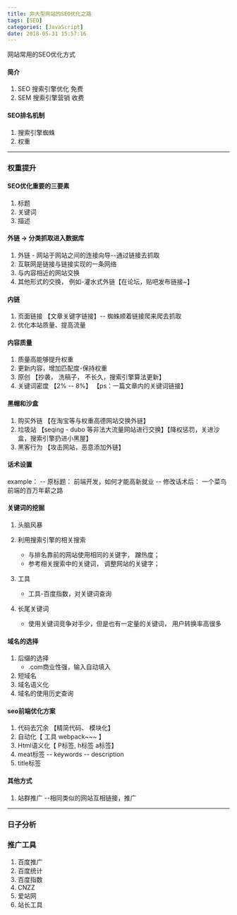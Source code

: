 ```yaml
---
title: 非大型网站的SEO优化之路
tags: [SEO]
categories: [JavaScript]
date: 2018-05-31 15:57:16
---
```

网站常用的SEO优化方式

<!-- more -->
#### 简介

1. SEO 搜索引擎优化 免费
2. SEM 搜索引擎营销 收费

#### SEO排名机制

1. 搜索引擎蜘蛛
2. 权重
***
### 权重提升
#### SEO优化重要的三要素

1. 标题
2. 关键词   
3. 描述

#### 外链  -> 分类抓取进入数据库

1. 外链 - 网站于网站之间的连接向导--通过链接去抓取
2. 互联网是链接与链接实现的一条网络
3. 与内容相近的网站交换
4. 其他形式的交换， 例如-灌水式外链【在论坛，贴吧发布链接~】

#### 内链 

1. 页面链接 【文章关键字链接】-- 蜘蛛顺着链接爬来爬去抓取
2. 优化本站质量、提高流量

#### 内容质量

1. 质量高能够提升权重
2. 更新内容，增加匹配度-保持权重
3. 原创 【抄袭， 洗稿子， 不长久，搜索引擎算法更新】
4. 关键词密度 【2% -- 8%】 【ps：一篇文章内的关键词链接】

#### 黑帽和沙盒

1. 购买外链 【在淘宝等与权重高德网站交换外链】
2. 垃圾站 【seqing - dubo 等非法大流量网站进行交换】【降权惩罚，关进沙盒，搜索引擎扔进小黑屋】
3. 黑客行为 【攻击网站，恶意添加外链】

#### 话术设置

example： 
    -- 原标题： 前端开发，如何才能高新就业
    -- 修改话术后： 一个菜鸟前端的百万年薪之路

#### 关键词的挖掘

1. 头脑风暴

2. 利用搜索引擎的相关搜索
    - 与排名靠前的网站使用相同的关键字， 蹭热度；
    - 参考相关搜索中的关键词， 调整网站的关键字；
    
3. 工具
    - 工具-百度指数，对关键词查询
4. 长尾关键词
    - 使用关键词竞争对手少，但是也有一定量的关键词， 用户转换率高很多

#### 域名的选择

1. 后缀的选择
    - .com商业性强，输入自动填入
2. 短域名
3. 域名语义化
4. 域名的使用历史查询

#### seo前端优化方案

1. 代码去冗余 【精简代码、 模块化】
2. 自动化【 工具 webpack~~~ 】
3. Html语义化【 P标签, h标签 a标签】
4. meat标签
    -- keywords
    -- description
5. title标签

#### 其他方式
1. 站群推广
    --相同类似的网站互相链接，推广
***
### 日子分析
### 推广工具
1. 百度推广
2. 百度统计
3. 百度指数
4. CNZZ
5. 爱站网
6. 站长工具


